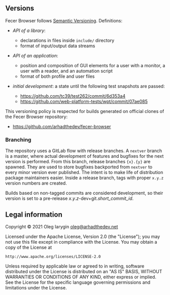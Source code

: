 ## Versions

Fecer Browser follows [Semantic Versioning](https://semver.org/spec/v2.0.0.html).
Definitions:

- *API of a library*:
  - declarations in files inside `include/` directory
  - format of input/output data streams

- *API of an application*:
  - position and composition of GUI elements for a user with a monitor, a user
    with a reader, and an automation script
  - format of both profile and user files

- *initial development*: a state until the following test snapshots are passed:
  - <https://github.com/tc39/test262/commit/6d353a4>
  - <https://github.com/web-platform-tests/wpt/commit/07ae085>

This versioning policy is respected for builds generated on official clones
of the Fecer Browser repository:

- <https://github.com/arhadthedev/fecer-browser>


### Branching

The repository uses a GitLab flow with release branches. A `nextver` branch is
a master, where actual development of features and bugfixes for the next version
is performed. From this branch, release branches `{x}.{y}` are spawned. They are
used to store bugfixes backported from `nextver` to every minor version ever
published. The intent is to make life of distribution package maintainers
easier. Inside a release branch, tags with proper `x.y.z` version numbers are
created.

Builds based on non-tagged commits are considered development, so their version
is set to a pre-release _x_._y_._z_-dev+git._short_commit_id_.


## Legal information

Copyright © 2021 Oleg Iarygin <oleg@arhadthedev.net>

Licensed under the Apache License, Version 2.0 (the "License");
you may not use this file except in compliance with the License.
You may obtain a copy of the License at

    http://www.apache.org/licenses/LICENSE-2.0

Unless required by applicable law or agreed to in writing, software
distributed under the License is distributed on an "AS IS" BASIS,
WITHOUT WARRANTIES OR CONDITIONS OF ANY KIND, either express or implied.
See the License for the specific language governing permissions and
limitations under the License.
